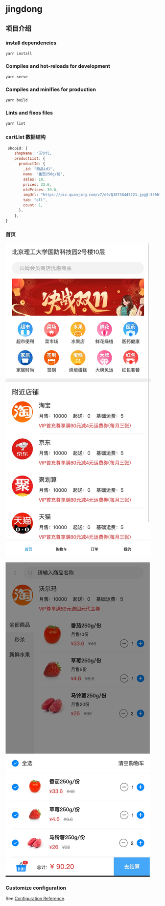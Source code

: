 # jingdong

## 项目介绍

### install dependencies

```javascript
yarn install
```

### Compiles and hot-reloads for development

```javascript
yarn serve
```

### Compiles and minifies for production

```javascript
yarn build
```

### Lints and fixes files

```javascript
yarn lint
```

### cartList 数据结构

```javascript
 shopId: {
    shopName: '沃尔玛,
    productList: {
      productId: {
        _id: "商品id1",
        name: "番茄250g/份",
        sales: 10,
        prices: 33.6,
        oldPrices: 39.6,
        imgUrl: "https://pic.quanjing.com/v7/d9/QJ8738445721.jpg@!350h",
        tab: "all",
        count: 1,
      },
    },
}
```

### 首页

![home](https://github.com/libing-cheer/vue3-shopping/raw/master/src/assets/img/home.jpeg)

![cart](https://github.com/libing-cheer/vue3-shopping/raw/master/src/assets/img/cart.jpeg)

### Customize configuration

See [Configuration Reference](https://cli.vuejs.org/config/).
